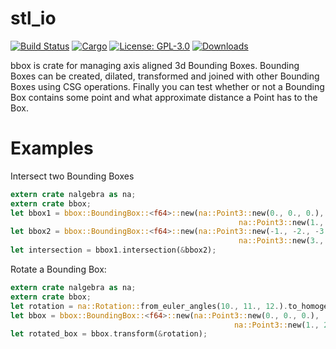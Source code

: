 # stl_io
[![Build Status](https://travis-ci.org/hmeyer/bbox.svg?branch=master)](https://travis-ci.org/hmeyer/bbox) [![Cargo](https://img.shields.io/crates/v/bbox.svg)](https://crates.io/crates/bbox) [![License: GPL-3.0](https://img.shields.io/crates/l/direct-gui.svg)](#license) [![Downloads](https://img.shields.io/crates/d/bbox.svg)](#downloads)


bbox is crate for managing axis aligned 3d Bounding Boxes.
Bounding Boxes can be created, dilated, transformed and joined with other Bounding Boxes using
CSG operations.
Finally you can test whether or not a Bounding Box contains some point and what approximate
distance a Point has to the Box.

# Examples

Intersect two Bounding Boxes
```rust
extern crate nalgebra as na;
extern crate bbox;
let bbox1 = bbox::BoundingBox::<f64>::new(na::Point3::new(0., 0., 0.),
                                                   na::Point3::new(1., 2., 3.));
let bbox2 = bbox::BoundingBox::<f64>::new(na::Point3::new(-1., -2., -3.),
                                                   na::Point3::new(3., 2., 1.));
let intersection = bbox1.intersection(&bbox2);
```

Rotate a Bounding Box:
```rust
extern crate nalgebra as na;
extern crate bbox;
let rotation = na::Rotation::from_euler_angles(10., 11., 12.).to_homogeneous();
let bbox = bbox::BoundingBox::<f64>::new(na::Point3::new(0., 0., 0.),
                                                  na::Point3::new(1., 2., 3.));
let rotated_box = bbox.transform(&rotation);
```
